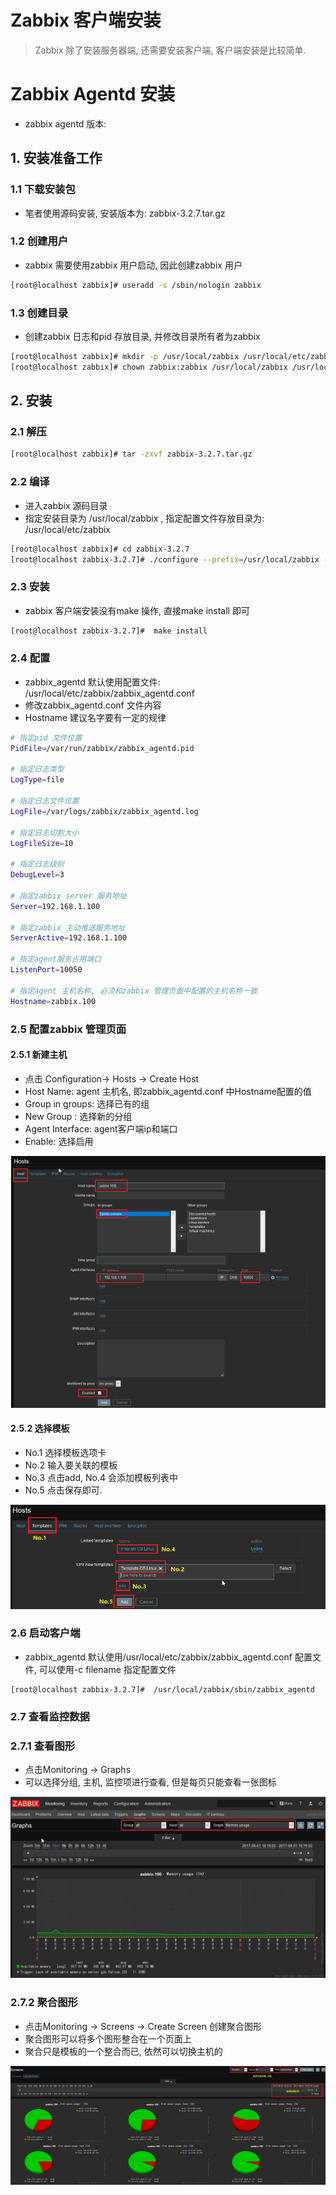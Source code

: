 # Zabbix 客户端安装
> Zabbix 除了安装服务器端, 还需要安装客户端, 客户端安装是比较简单. 


# Zabbix Agentd 安装
* zabbix agentd 版本: 

## 1. 安装准备工作

### 1.1 下载安装包 
* 笔者使用源码安装, 安装版本为: zabbix-3.2.7.tar.gz

### 1.2 创建用户
* zabbix 需要使用zabbix 用户启动, 因此创建zabbix 用户

```bash
[root@localhost zabbix]# useradd -s /sbin/nologin zabbix
```

### 1.3 创建目录
* 创建zabbix 日志和pid 存放目录, 并修改目录所有者为zabbix

```bash
[root@localhost zabbix]# mkdir -p /usr/local/zabbix /usr/local/etc/zabbix /var/logs/zabbix /var/run/zabbix 
[root@localhost zabbix]# chown zabbix:zabbix /usr/local/zabbix /usr/local/etc/zabbix /var/logs/zabbix /var/run/zabbix 
```


## 2. 安装
### 2.1 解压
```bash
[root@localhost zabbix]# tar -zxvf zabbix-3.2.7.tar.gz
```
### 2.2 编译
* 进入zabbix 源码目录
* 指定安装目录为 /usr/local/zabbix , 指定配置文件存放目录为: /usr/local/etc/zabbix

```bash
[root@localhost zabbix]# cd zabbix-3.2.7
[root@localhost zabbix-3.2.7]# ./configure --prefix=/usr/local/zabbix --sysconfdir=/usr/local/etc/zabbix --enable-agent
```


### 2.3 安装
* zabbix 客户端安装没有make 操作, 直接make install 即可

```bash
[root@localhost zabbix-3.2.7]#  make install
```

### 2.4 配置
* zabbix_agentd 默认使用配置文件: /usr/local/etc/zabbix/zabbix_agentd.conf
* 修改zabbix_agentd.conf 文件内容
* Hostname 建议名字要有一定的规律

```bash
# 指定pid 文件位置
PidFile=/var/run/zabbix/zabbix_agentd.pid

# 指定日志类型
LogType=file

# 指定日志文件位置
LogFile=/var/logs/zabbix/zabbix_agentd.log

# 指定日志切割大小
LogFileSize=10

# 指定日志级别
DebugLevel=3

# 指定zabbix server 服务地址
Server=192.168.1.100

# 指定zabbix 主动推送服务地址
ServerActive=192.168.1.100

# 指定agent服务占用端口
ListenPort=10050

# 指定agent 主机名称, 必须和zabbix 管理页面中配置的主机名称一致
Hostname=zabbix.100
```

### 2.5 配置zabbix 管理页面

#### 2.5.1 新建主机
* 点击 Configuration-> Hosts -> Create Host
* Host Name: agent 主机名, 即zabbix_agentd.conf 中Hostname配置的值
* Group in groups: 选择已有的组
* New Group : 选择新的分组
* Agent Interface: agent客户端ip和端口
* Enable: 选择启用

![](/assets/zabbix_2017-08-01_190637.png)


#### 2.5.2 选择模板
* No.1 选择模板选项卡
* No.2 输入要关联的模板
* No.3 点击add, No.4 会添加模板列表中
* No.5 点击保存即可.

![](/assets/zabbix_2017-08-01_190851.png)


### 2.6 启动客户端
* zabbix_agentd 默认使用/usr/local/etc/zabbix/zabbix_agentd.conf 配置文件, 可以使用-c filename 指定配置文件

```
[root@localhost zabbix-3.2.7]#  /usr/local/zabbix/sbin/zabbix_agentd
```

### 2.7 查看监控数据

### 2.7.1 查看图形
* 点击Monitoring -> Graphs
* 可以选择分组, 主机, 监控项进行查看, 但是每页只能查看一张图标

![](/assets/zabbix_2017-08-01_191853.png)

### 2.7.2 聚合图形
* 点击Monitoring -> Screens -> Create Screen 创建聚合图形
* 聚合图形可以将多个图形整合在一个页面上
* 聚合只是模板的一个整合而已, 依然可以切换主机的

![](/assets/zabbix_2017-08-01_192443.png)















